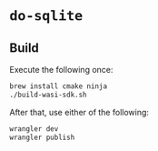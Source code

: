# `do-sqlite`

## Build

Execute the following once:

```bash
brew install cmake ninja
./build-wasi-sdk.sh
```

After that, use either of the following:

```bash
wrangler dev
wrangler publish
```
